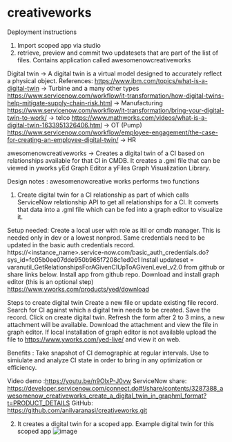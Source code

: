 # creativeworks
Deployment instructions
1. Import scoped app via studio
2. retrieve, preview and commit two updatesets that are part of the list of files.
Contains application called awesomenowcreativeworks

Digital twin -> A digital twin is a virtual model designed to accurately reflect a physical
object.
References:
https://www.ibm.com/topics/what-is-a-digital-twin -> Turbine and a many other types
https://www.servicenow.com/workflow/it-transformation/how-digital-twins-help-mitigate-supply-chain-risk.html
 -> Manufacturing
https://www.servicenow.com/workflow/it-transformation/bring-your-digital-twin-to-work/
 -> telco
https://www.mathworks.com/videos/what-is-a-digital-twin-1633951326406.html
 -> OT (Pump)
https://www.servicenow.com/workflow/employee-engagement/the-case-for-creating-an-employee-digital-twin/
 -> HR

awesomenowcreativeworks -> Creates a digital twin of a CI based on relationships available
for that CI in CMDB.
It creates a .gml file that can be viewed in yworks yEd Graph Editor a yFiles Graph
Visualization Library.

Design notes :
awesomenowcreative works performs two functions
1. Create digital twin for a CI relationship as part of which calls ServiceNow relationship API to get all relationships for a CI.
It converts that data into a .gml file which can be fed into a graph editor to visualize it.

Setup needed: 
Create a local user with role as itil or cmdb manager. This is needed only in dev or a lowest nonprod.
Same credentials need to be updated in the basic auth credentials record.
https://<instance_name>.service-now.com/basic_auth_credentials.do?sys_id=fc05b0ee07dde950b965f7208c1ed0c1
Install updateset = varanutil_GetRelationshipsForAGivenCIUpToAGivenLevel_v2.0 from github or share links below.
Install app from github repo.
Download and install graph editor (this is an optional step)
https://www.yworks.com/products/yed/download


Steps to create digital twin
Create a new file or update existing file record.
Search for CI against which a digital twin needs to be created.
Save the record.
Click on create digital twin.
Refresh the form after 2 to 3 mins, a new attachment will be available.
Download the attachment and view the file in graph editor.
If local installation of graph editor is not available upload the file to
https://www.yworks.com/yed-live/ and view it on web.

Benefits :
Take snapshot of CI demographic at regular intervals.
Use to simiulate and analyze CI state in order to bring in any optimization or efficiency.

Video demo :https://youtu.be/n9OlxP-J0vw
ServiceNow share: https://developer.servicenow.com/connect.do#!/share/contents/3287388_awesomenow_creativeworks_create_a_digital_twin_in_graphml_format?t=PRODUCT_DETAILS
GitHub: https://github.com/anilvaranasi/creativeworks.git

2. It creates a digital twin for a scoped app.
    Example digital twin for this scoped app
   ![image](https://github.com/anilvaranasi/creativeworks/assets/29941323/a0be09e1-b261-4462-8bde-9b845b489502)

